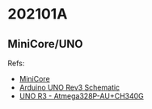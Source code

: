 # 202101A

## MiniCore/UNO

Refs:

- [MiniCore](https://github.com/MCUdude/MiniCore)
- [Arduino UNO Rev3 Schematic](https://www.arduino.cc/en/uploads/Main/Arduino_Uno_Rev3-schematic.pdf)
- [UNO R3 - Atmega328P-AU+CH340G](https://www.terraelectronica.ru/pdf/show?pdf_file=%252Fz%252FDatasheet%252FU%252FUNO_R3%2528CH340G%2529.pdf)
